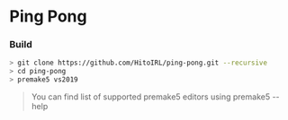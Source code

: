 # Ping Pong
### Build
```sh
> git clone https://github.com/HitoIRL/ping-pong.git --recursive
> cd ping-pong
> premake5 vs2019
```
> You can find list of supported premake5 editors using premake5 --help
